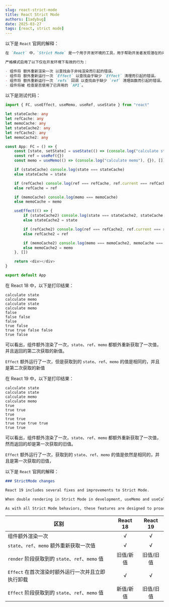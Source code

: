```yaml
---
slug: react-strict-mode
title: React Strict Mode
authors: [1adybug]
date: 2025-03-27
tags: [react, strict mode]
---
```


以下是 `React` 官网的解释：

```markdown
在 `React` 中，`Strict Mode` 是一个用于开发环境的工具，用于帮助开发者发现潜在的问题。它会在开发环境中执行额外的检查，并提供警告信息。

严格模式启用了以下仅在开发环境下有效的行为：

- 组件将 额外重新渲染一次 以查找由于非纯渲染而引起的错误。
- 组件将 额外重新运行一次 `Effect` 以查找由于缺少 `Effect` 清理而引起的错误。
- 组件将 额外重新运行一次 `refs` 回调 以查找由于缺少 `ref` 清理函数而引起的错误。
- 组件将被 检查是否使用了已弃用的 `API`。
```

以下是测试代码：

```typescript
import { FC, useEffect, useMemo, useRef, useState } from "react"

let stateCache: any
let refCache: any
let memoCache: any
let stateCache2: any
let refCache2: any
let memoCache2: any

const App: FC = () => {
    const [state, setState] = useState(() => (console.log("calculate state"), {}))
    const ref = useRef({})
    const memo = useMemo(() => (console.log("calculate memo"), {}), [])

    if (stateCache) console.log(state === stateCache)
    else stateCache = state

    if (refCache) console.log(ref === refCache, ref.current === refCache.current)
    else refCache = ref

    if (memoCache) console.log(memo === memoCache)
    else memoCache = memo

    useEffect(() => {
        if (stateCache2) console.log(state === stateCache2, stateCache === stateCache2)
        else stateCache2 = state

        if (refCache2) console.log(ref === refCache2, ref.current === refCache2.current)
        else refCache2 = ref

        if (memoCache2) console.log(memo === memoCache2, memoCache === memoCache2)
        else memoCache2 = memo
    }, [])

    return <div></div>
}

export default App
```

在 React 18 中，以下是打印结果：

```plaintext
calculate state
calculate memo
calculate state
calculate memo
false
false false
false
true false
true true false false
true false
```

可以看出，组件额外渲染了一次，`state`、`ref`、`memo` 都额外重新获取了一次值，并且返回的第二次获取的新值。

`Effect` 额外运行了一次，但是获取到的 `state`、`ref`、`memo` 的值是相同的，并且是第二次获取的新值

在 React 19 中，以下是打印结果：

```plaintext
calculate state
calculate state
calculate memo
calculate memo
true
true true
true
true true
true true true true
true true
```

可以看出，组件额外渲染了一次，`state`、`ref`、`memo` 都额外重新获取了一次值，然而返回的却是第一次获取的旧值。

`Effect` 额外运行了一次，获取到的 `state`、`ref`、`memo` 的值是依然是相同的，并且是第一次获取的旧值，

以下是 `React` 官网的解释：

```markdown
### StrictMode changes

React 19 includes several fixes and improvements to Strict Mode.

When double rendering in Strict Mode in development, useMemo and useCallback will reuse the memoized results from the first render during the second render. Components that are already Strict Mode compatible should not notice a difference in behavior.

As with all Strict Mode behaviors, these features are designed to proactively surface bugs in your components during development so you can fix them before they are shipped to production. For example, during development, Strict Mode will double-invoke ref callback functions on initial mount, to simulate what happens when a mounted component is replaced by a Suspense fallback.
```

| 区别                                              | React 18  | React 19  |
| ------------------------------------------------- | :-------: | :-------: |
| 组件额外渲染一次                                  |     √     |     √     |
| `state`、`ref`、`memo` 额外重新获取一次值         |     √     |     √     |
| `render` 阶段获取到的 `state`、`ref`、`memo` 值   | 旧值/新值 | 旧值/旧值 |
| `Effect` 在首次渲染时额外运行一次并且立即执行卸载 |     √     |     √     |
| `Effect` 阶段获取到的 `state`、`ref`、`memo` 值   | 新值/新值 | 旧值/旧值 |
